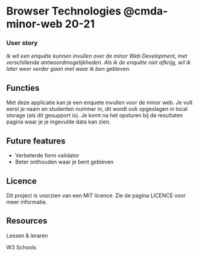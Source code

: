 # Browser Technologies @cmda-minor-web 20-21

### User story

_Ik wil een enquête kunnen invullen over de minor Web Development, met verschillende antwoordmogelijkheden. Als ik de enquête niet afkrijg, wil ik later weer verder gaan met waar ik ben gebleven._

## Functies

Met deze applicatie kan je een enquete invullen voor de minor web. Je vult eerst je naam en studenten nummer in, dit wordt ook opgeslagen in local storage (als dit gesupport is). Je komt na het opsturen bij de resultaten pagina waar je je ingevulde data kan zien.


## Future features

- Verbeterde form validator
- Beter onthouden waar je bent gebleven

## Licence

Dit project is voorzien van een MIT licence. Zie de pagina LICENCE voor meer informatie.

## Resources

Lessen & leraren

W3 Schools
